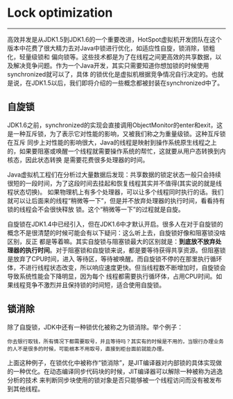 # Lock optimization
---
高效并发是从JDK1.5到JDK1.6的一个重要改进，HotSpot虚拟机开发团队在这个版本中花费了很大精力去对Java中锁进行优化，如适应性自旋，锁消除，锁粗化，轻量级锁和
偏向锁等。这些技术都是为了在线程之间更高效的共享数据，以及解决竞争问题。作为一个Java开发，其实只需要知道你想加锁的时候使用synchronized就可以了，具体
的锁优化是虚拟机根据竞争情况自行决定的。也就是说，在JDK1.5以后，我们即将介绍的一些概念都被封装在synchronized中了。
## 自旋锁
JDK1.6之前，synchronized的实现会直接调用ObjectMonitor的enter和exit，这是一种互斥锁，为了表示它对性能的影响，又被我们称之为重量级锁。这种互斥锁在互斥
同步上对性能的影响很大，Java的线程是映射到操作系统原生线程之上的，如果要阻塞或唤醒一个线程就需要操作系统的帮忙，这就要从用户态转换到内核态，因此状态转换
是需要花费很多处理器的时间。

Java虚拟机工程们在分析过大量数据后发现：共享数据的锁定状态一般只会持续很短的一段时间，为了这段时间去挂起和恢复线程其实并不值得(其实说的就是线程状态切换)。
如果物理机上有多个处理器，可以让多个线程同时执行的话。我们就可以让后面来的线程“稍微等一下”，但是并不放弃处理器的执行时间，看看持有锁的线程会不会很快释放
锁。这个“稍微等一下”的过程就是自旋。

自旋锁在JDK1.4中已经引入，但在JDK1.6中才默认开启。很多人在对于自旋锁的概念不是很清楚的时候可能会有以下疑问：这么听上去，自旋锁好像和阻塞锁没啥区别，反正
都是等着嘛。其实自旋锁与阻塞锁最大的区别就是：**到底放不放弃处理器的执行时间**。对于阻塞锁和自旋锁来说，都是要等待获得共享资源。但阻塞锁是放弃了CPU时间，进入
等待区，等待被唤醒。而自旋锁不停的在那里执行循环体，不进行线程状态改变，所以响应速度更快。但当线程数不断增加时，自旋锁会导致系统性能会下降明显，因为每个
线程都需要执行循环体，占用CPU时间。如果线程竞争不激烈并且保持锁的时间短，适合使用自旋锁。

## 锁消除
除了自旋锁，JDK中还有一种锁优化被称之为锁消除。举个例子：
```
你去银行取钱，所有情况下都需要取号，并且等待吗？其实有的时候是不用的，当银行办理业务的人不是很多的时候，可能根本不用取号，直接到柜台面前就能办理。
```
上面这种例子，在锁优化中被称作“锁消除”，是JIT编译器对内部锁的具体实现做的一种优化。在动态编译同步代码块的时候，JIT编译器可以解除一种被称为逃逸分析的技术
来判断同步块使用的锁对象是否只能够被一个线程访问而没有被发布到其他线程。
